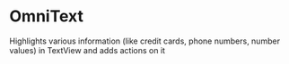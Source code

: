 # OmniText
Highlights various information (like credit cards, phone numbers, number values) in TextView and adds actions on it
